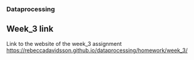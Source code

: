 ### Dataprocessing

## Week_3 link

Link to the website of the week_3 assignment
https://rebeccadavidsson.github.io/dataprocessing/homework/week_3/
